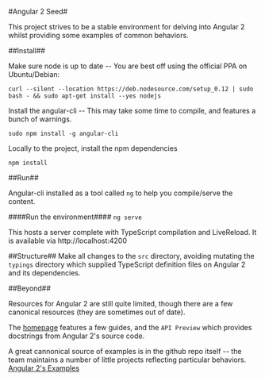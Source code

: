 #Angular 2 Seed#

This project strives to be a stable environment for delving into Angular 2 whilst providing some examples of common behaviors.

##Install##

Make sure node is up to date -- You are best off using the official PPA on Ubuntu/Debian:

`curl --silent --location https://deb.nodesource.com/setup_0.12 | sudo bash - && sudo apt-get install --yes nodejs`


Install the angular-cli -- This may take some time to compile, and features a bunch of warnings.

`sudo npm install -g angular-cli`


Locally to the project, install the npm dependencies

`npm install`


##Run##

Angular-cli installed as a tool called `ng` to help you compile/serve the content.

####Run the environment####
`ng serve`

This hosts a server complete with TypeScript compilation and LiveReload.
It is available via http://localhost:4200


##Structure##
Make all changes to the `src` directory, avoiding mutating the `typings` directory which supplied TypeScript definition files on Angular 2 and its dependencies.


##Beyond##

Resources for Angular 2 are still quite limited, though there are a few canonical resources (they are sometimes out of date).

The [homepage](https://angular.io/docs/js/latest/) features a few guides, and the `API Preview` which provides docstrings from Angular 2's source code.

A great cannonical source of examples is in the github repo itself -- the team maintains a number of little projects reflecting particular behaviors. [Angular 2's Examples](https://github.com/angular/angular/tree/c349bbbc08dab05ca916b20f92d1a50cb1183618/modules/examples/src)
